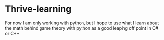 # Thrive-learning
For now I am only working with python, but I hope to use what I learn about the math behind game theory with python as a good leaping off point in C# or C++
